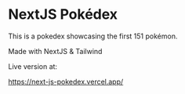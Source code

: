 # NextJS Pokédex

This is a pokedex showcasing the first 151 pokémon.

Made with NextJS & Tailwind

Live version at:

https://next-js-pokedex.vercel.app/